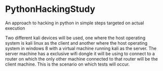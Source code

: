 # PythonHackingStudy
An approach to hacking in python  in simple steps targeted on actual execution

Two different kali devices will be used, one where the host operating system is kali linux as the client and another where the host operating system in windows 8 with a virtual machine running kali as the server. The server machine has a exclusive wifi dongle it will be using to connect to a router on which the only other machine connected to that router will be the client machine. This is the scenario on which tests will occur. 
